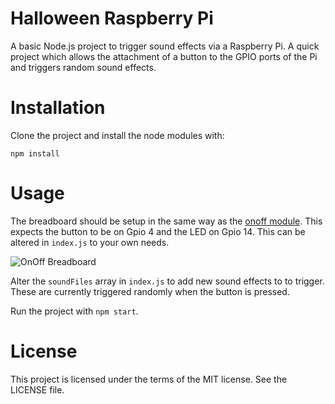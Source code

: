 # Halloween Raspberry Pi

A basic Node.js project to trigger sound effects via a Raspberry Pi. A quick project which allows the attachment of a button to the GPIO ports of the Pi and triggers random sound effects.

# Installation

Clone the project and install the node modules with:

`npm install`

# Usage

The breadboard should be setup in the same way as the [onoff module](https://www.npmjs.com/package/onoff). This expects the button to be on Gpio 4 and the LED on Gpio 14. This can be altered in `index.js` to your own needs.

![OnOff Breadboard](https://raw.githubusercontent.com/fivdi/onoff/master/examples/light-switch.png)

Alter the `soundFiles` array in `index.js` to add new sound effects to to trigger. These are currently triggered randomly when the button is pressed.

Run the project with `npm start`.

# License

This project is licensed under the terms of the MIT license. See the LICENSE file.